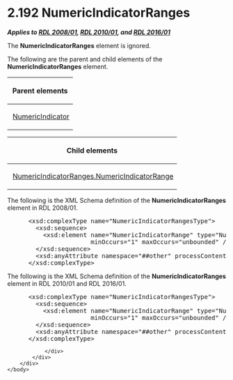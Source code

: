 <html dir="LTR" xmlns:mshelp="http://msdn.microsoft.com/mshelp" xmlns:ddue="http://ddue.schemas.microsoft.com/authoring/2003/5" xmlns:xlink="http://www.w3.org/1999/xlink" xmlns:tool="http://www.microsoft.com/tooltip">
    <head>
        <meta http-equiv="Content-Type" content="text/html; CHARSET=utf-8"></meta>
        <meta name="save" content="history"></meta>
        <title>2.192 NumericIndicatorRanges</title>
        <xml>
            <mshelp:toctitle title="2.192 NumericIndicatorRanges"></mshelp:toctitle>
            <mshelp:rltitle title="[MS-RDL]: NumericIndicatorRanges"></mshelp:rltitle>
            <mshelp:keyword index="A" term="59efa9a2-aafc-4c54-9ab2-65613de712ed"></mshelp:keyword>
            <mshelp:attr name="DCSext.ContentType" value="open specification"></mshelp:attr>
            <mshelp:attr name="AssetID" value="59efa9a2-aafc-4c54-9ab2-65613de712ed"></mshelp:attr>
            <mshelp:attr name="TopicType" value="kbRef"></mshelp:attr>
            <mshelp:attr name="DCSext.Title" value="[MS-RDL]: NumericIndicatorRanges" />
        </xml>
    </head>
    <body>
        <div id="header">
            <h1 class="heading">2.192 NumericIndicatorRanges</h1>
        </div>
        <div id="mainSection">
            <div id="mainBody">
                <div id="allHistory" class="saveHistory"></div>
                <div id="sectionSection0" class="section" name="collapseableSection">
                    

<p><b><i>Applies to </i></b><a href="1e855f94-4617-47e4-b89e-0856c6cb420f.html"><b><i>RDL 2008/01</i></b></a><b><i>,
</i></b><a href="3428e690-a348-4ec7-8a6a-8efb42d2cdee.html"><b><i>RDL 2010/01</i></b></a><b><i>,
and </i></b><a href="52ce3983-2bfc-4e72-9359-42aaf5fe4509.html"><b><i>RDL 2016/01</i></b></a></p>

<p>The <b>NumericIndicatorRanges</b> element is ignored. </p>

<p>The following are the parent and child elements of the <b>NumericIndicatorRanges</b>
element.</p>

<table>
 <thead>
  <tr>
   <th>
   <p>Parent elements</p>
   </th>
  </tr>
 </thead>
 <tr>
  <td>
  <p> <a href="c5c791ef-1846-44ce-98ee-458cb4611d5d.html">NumericIndicator</a>
  </p>
  </td>
 </tr>
</table>

<p> </p>

<table>
 <thead>
  <tr>
   <th>
   <p>Child elements</p>
   </th>
  </tr>
 </thead>
 <tr>
  <td>
  <p> <a href="db5c8c29-455c-4a89-a495-a32894ffa20e.html">NumericIndicatorRanges.NumericIndicatorRange</a>
  </p>
  </td>
 </tr>
</table>

<p>The following is the XML Schema definition of the <b>NumericIndicatorRanges</b>
element in RDL 2008/01.</p>

<dl>
<dd>
<div><pre> &lt;xsd:complexType name=&quot;NumericIndicatorRangesType&quot;&gt;
   &lt;xsd:sequence&gt;
     &lt;xsd:element name=&quot;NumericIndicatorRange&quot; type=&quot;NumericIndicatorRangeType&quot; 
                  minOccurs=&quot;1&quot; maxOccurs=&quot;unbounded&quot; /&gt;
   &lt;/xsd:sequence&gt;
   &lt;xsd:anyAttribute namespace=&quot;##other&quot; processContents=&quot;skip&quot; /&gt;
 &lt;/xsd:complexType&gt;
</pre></div>
</dd></dl>

<p>The following is the XML Schema definition of the <b>NumericIndicatorRanges</b>
element in RDL 2010/01 and RDL 2016/01.</p>

<dl>
<dd>
<div><pre> &lt;xsd:complexType name=&quot;NumericIndicatorRangesType&quot;&gt;
   &lt;xsd:sequence&gt;
     &lt;xsd:element name=&quot;NumericIndicatorRange&quot; type=&quot;NumericIndicatorRangeType&quot; 
                  minOccurs=&quot;1&quot; maxOccurs=&quot;unbounded&quot; /&gt;
   &lt;/xsd:sequence&gt;
   &lt;xsd:anyAttribute namespace=&quot;##other&quot; processContents=&quot;lax&quot; /&gt;
 &lt;/xsd:complexType&gt;
</pre></div>
</dd></dl>


                </div>
            </div>
        </div>
    </body>
</html>